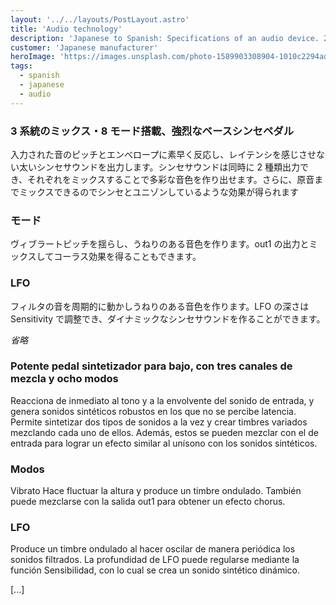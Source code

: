 ```yaml
---
layout: '../../layouts/PostLayout.astro'
title: 'Audio technology'
description: 'Japanese to Spanish: Specifications of an audio device. 2,500+ char (same-day delivery)'
customer: 'Japanese manufacturer'
heroImage: 'https://images.unsplash.com/photo-1589903308904-1010c2294adc?ixlib=rb-4.0.3&ixid=MnwxMjA3fDB8MHxwaG90by1wYWdlfHx8fGVufDB8fHx8&auto=format&fit=crop&w=2070&q=80'
tags:
  - spanish
  - japanese
  - audio
---
```


### 3 系統のミックス・8 モード搭載、強烈なベースシンセペダル

入力された音のピッチとエンべロープに素早く反応し、レイテンシを感じさせない太いシンセサウンドを出力します。シンセサウンドは同時に 2 種類出力でき、それぞれをミックスすることで多彩な音色を作り出せます。さらに、原音までミックスできるのでシンセとユニゾンしているような効果が得られます

### モード

ヴィブラートピッチを揺らし、うねりのある音色を作ります。out1 の出力とミックスしてコーラス効果を得ることもできます。

### LFO

フィルタの音を周期的に動かしうねりのある音色を作ります。LFO の深さは Sensitivity で調整でき、ダイナミックなシンセサウンドを作ることができます。

_省略_

### Potente pedal sintetizador para bajo, con tres canales de mezcla y ocho modos

Reacciona de inmediato al tono y a la envolvente del sonido de entrada, y genera sonidos sintéticos robustos en los que no se percibe latencia. Permite sintetizar dos tipos de sonidos a la vez y crear timbres variados mezclando cada uno de ellos. Además, estos se pueden mezclar con el de entrada para lograr un efecto similar al unísono con los sonidos sintéticos.

### Modos

Vibrato
Hace fluctuar la altura y produce un timbre ondulado. También puede mezclarse con la salida out1 para obtener un efecto chorus.

### LFO

Produce un timbre ondulado al hacer oscilar de manera periódica los sonidos filtrados. La profundidad de LFO puede regularse mediante la función Sensibilidad, con lo cual se crea un sonido sintético dinámico.

[...]
